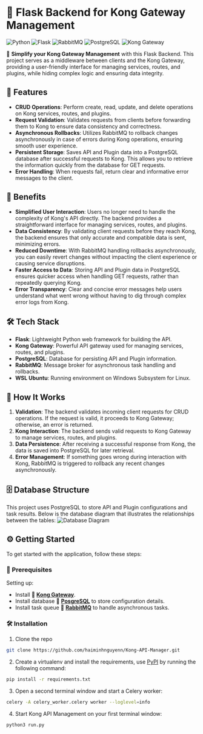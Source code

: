 # 🦍 Flask Backend for Kong Gateway Management

![Python](https://img.shields.io/badge/Python-3.8%2B-blue)
![Flask](https://img.shields.io/badge/Flask-2.0.1-green)
![RabbitMQ](https://img.shields.io/badge/RabbitMQ-3.8.16-orange)
![PostgreSQL](https://img.shields.io/badge/PostgreSQL-13-blue)
![Kong Gateway](https://img.shields.io/badge/Kong%20Gateway-2.x-blueviolet)

🚀 **Simplify your Kong Gateway Management** with this Flask Backend. This project serves as a middleware between clients and the Kong Gateway, providing a user-friendly interface for managing services, routes, and plugins, while hiding complex logic and ensuring data integrity.

## 🎯 Features

- **CRUD Operations**: Perform create, read, update, and delete operations on Kong services, routes, and plugins.
- **Request Validation**: Validates requests from clients before forwarding them to Kong to ensure data consistency and correctness.
- **Asynchronous Rollbacks**: Utilizes RabbitMQ to rollback changes asynchronously in case of errors during Kong operations, ensuring smooth user experience.
- **Persistent Storage**: Saves API and Plugin data into a PostgreSQL database after successful requests to Kong. This allows you to retrieve the information quickly from the database for GET requests.
- **Error Handling**: When requests fail, return clear and informative error messages to the client.

## 🌟 Benefits

- **Simplified User Interaction**: Users no longer need to handle the complexity of Kong's API directly. The backend provides a straightforward interface for managing services, routes, and plugins.
- **Data Consistency**: By validating client requests before they reach Kong, the backend ensures that only accurate and compatible data is sent, minimizing errors.
- **Reduced Downtime**: With RabbitMQ handling rollbacks asynchronously, you can easily revert changes without impacting the client experience or causing service disruptions.
- **Faster Access to Data**: Storing API and Plugin data in PostgreSQL ensures quicker access when handling GET requests, rather than repeatedly querying Kong.
- **Error Transparency**: Clear and concise error messages help users understand what went wrong without having to dig through complex error logs from Kong.

## 🛠️ Tech Stack

- **Flask**: Lightweight Python web framework for building the API.
- **Kong Gateway**: Powerful API gateway used for managing services, routes, and plugins.
- **PostgreSQL**: Database for persisting API and Plugin information.
- **RabbitMQ**: Message broker for asynchronous task handling and rollbacks.
- **WSL Ubuntu**: Running environment on Windows Subsystem for Linux.

## 🚧 How It Works

1. **Validation**: The backend validates incoming client requests for CRUD operations. If the request is valid, it proceeds to Kong Gateway; otherwise, an error is returned.
2. **Kong Interaction**: The backend sends valid requests to Kong Gateway to manage services, routes, and plugins.
3. **Data Persistence**: After receiving a successful response from Kong, the data is saved into PostgreSQL for later retrieval.
4. **Error Management**: If something goes wrong during interaction with Kong, RabbitMQ is triggered to rollback any recent changes asynchronously.

## 🗄️ Database Structure

This project uses PostgreSQL to store API and Plugin configurations and task results. Below is the database diagram that illustrates the relationships between the tables:
![Database Diagram](https://github.com/user-attachments/assets/ff374bc2-a217-4c29-b955-c2e67b487e54)

## ⚙️ Getting Started

To get started with the application, follow these steps:

### 🚀 Prerequisites

Setting up:

* Install 🦍 **[Kong Gateway](https://docs.konghq.com/gateway/latest/install)**.
* Install database 🐘 **[PosgreSQL](https://www.postgresql.org/download/)** to store configuration details.
* Install task queue 🐇 **[RabbitMQ](https://www.rabbitmq.com/docs/download)** to handle asynchronous tasks.

### 🛠️ Installation

1. Clone the repo
```sh
git clone https://github.com/haiminhnguyenn/Kong-API-Manager.git
```
2. Create a virtualenv and install the requirements, use [PyPI](https://pypi.org) by running the following command:
```sh
pip install -r requirements.txt
```
3. Open a second terminal window and start a Celery worker:
```sh
celery -A celery_worker.celery worker --loglevel=info
```
4. Start Kong API Management on your first terminal window:
```sh
python3 run.py
```